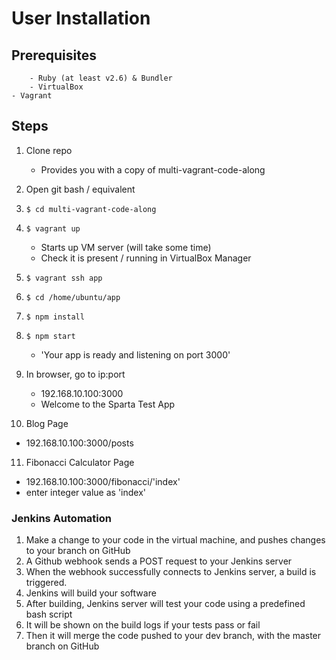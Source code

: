 # User Installation

## Prerequisites
		- Ruby (at least v2.6) & Bundler
		- VirtualBox
    - Vagrant

## Steps

1. Clone repo
	- Provides you with a copy of multi-vagrant-code-along
2. Open git bash / equivalent
3. `$ cd multi-vagrant-code-along`
4. `$ vagrant up`
	- Starts up VM server (will take some time)
	- Check it is present / running in VirtualBox Manager

5. `$ vagrant ssh app`
6. `$ cd /home/ubuntu/app`
7. `$ npm install`
8. `$ npm start`
	- 'Your app is ready and listening on port 3000'
9. In browser, go to ip:port
	- 192.168.10.100:3000
	- Welcome to the Sparta Test App
10. Blog Page
  - 192.168.10.100:3000/posts
11. Fibonacci Calculator Page
  - 192.168.10.100:3000/fibonacci/'index'
  - enter integer value as 'index'


### Jenkins Automation

1. Make a change to your code in the virtual machine, and pushes changes to your branch on GitHub
2. A Github webhook sends a POST request to your Jenkins server
3. When the webhook successfully connects to Jenkins server, a build is triggered.
4. Jenkins will build your software
5. After building, Jenkins server will test your code using a predefined bash script
6. It will be shown on the build logs if your tests pass or fail
7. Then it will merge the code pushed to your dev branch, with the master branch on GitHub
